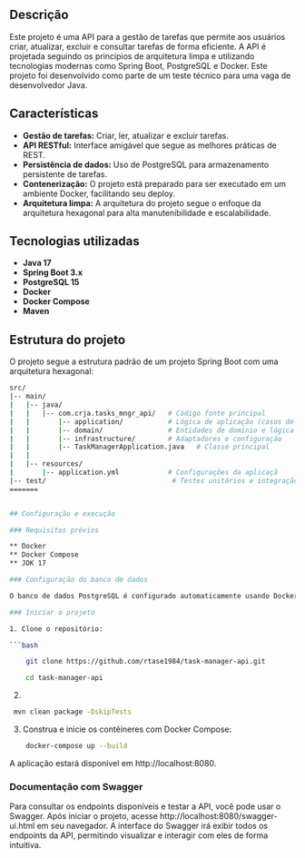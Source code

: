 
## Descrição

Este projeto é uma API para a gestão de tarefas que permite aos usuários criar, atualizar, excluir e consultar tarefas de forma eficiente. A API é projetada seguindo os princípios de arquitetura limpa e utilizando tecnologias modernas como Spring Boot, PostgreSQL e Docker. Este projeto foi desenvolvido como parte de um teste técnico para uma vaga de desenvolvedor Java.

## Características

- **Gestão de tarefas:** Criar, ler, atualizar e excluir tarefas.
- **API RESTful:** Interface amigável que segue as melhores práticas de REST.
- **Persistência de dados:** Uso de PostgreSQL para armazenamento persistente de tarefas.
- **Contenerização:** O projeto está preparado para ser executado em um ambiente Docker, facilitando seu deploy.
- **Arquitetura limpa:** A arquitetura do projeto segue o enfoque da arquitetura hexagonal para alta manutenibilidade e escalabilidade.

## Tecnologias utilizadas

- **Java 17**
- **Spring Boot 3.x**
- **PostgreSQL 15**
- **Docker**
- **Docker Compose**
- **Maven**

## Estrutura do projeto

O projeto segue a estrutura padrão de um projeto Spring Boot com uma arquitetura hexagonal:


```bash
src/
|-- main/
|   |-- java/
|   |   |-- com.crja.tasks_mngr_api/   # Código fonte principal
|   |       |-- application/           # Lógica de aplicação (casos de uso)
|   |       |-- domain/                # Entidades de domínio e lógica de negócio
|   |       |-- infrastructure/        # Adaptadores e configuração
|   |       |-- TaskManagerApplication.java   # Classe principal
|   |
|   |-- resources/
|       |-- application.yml            # Configurações da aplicaçã
|-- test/                               # Testes unitários e integração
=======


## Configuração e execução

### Requisitos prévios

** Docker
** Docker Compose
** JDK 17

### Configuração do banco de dados

O banco de dados PostgreSQL é configurado automaticamente usando Docker Compose. Os detalhes da configuração estão no arquivo``docker-compose.yml``.

### Iniciar o projeto

1. Clone o repositório:

```bash

    git clone https://github.com/rtase1984/task-manager-api.git

    cd task-manager-api 
```
2. 
```bash  
 mvn clean package -DskipTests
 ```

3. Construa e inicie os contêineres com Docker Compose:

```bash 
    docker-compose up --build 
```


A aplicação estará disponível em http://localhost:8080.

### Documentação com Swagger

Para consultar os endpoints disponíveis e testar a API, você pode usar o Swagger. Após iniciar o projeto, acesse http://localhost:8080/swagger-ui.html em seu navegador. A interface do Swagger irá exibir todos os endpoints da API, permitindo visualizar e interagir com eles de forma intuitiva.



